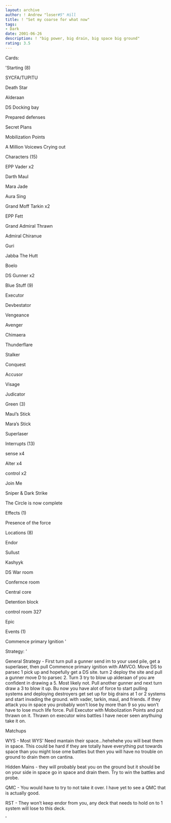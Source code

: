 ```yaml
---
layout: archive
author: ! Andrew "loser#5" Hill
title: ! "Set my coarse for what now"
tags:
- Dark
date: 2001-06-26
description: ! "big power, big drain, big space big ground"
rating: 3.5
---
```

Cards: 

'Starting (8)

SYCFA/TUPITU

Death Star

Alderaan

DS Docking bay

Prepared defenses

Secret Plans

Mobilization Points

A Million Voicews Crying out


Characters (15)

EPP Vader x2

Darth Maul

Mara Jade

Aura Sing

Grand Moff Tarkin x2

EPP Fett

Grand Admiral Thrawn

Admiral Chiranue

Guri

Jabba The Hutt

Boelo

DS Gunner x2


Blue Stuff (9)

Executor

Devbestator

Vengeance

Avenger

Chimaera

Thunderflare

Stalker

Conquest

Accusor

Visage

Judicator


Green (3)

Maul’s Stick

Mara’s Stick

Superlaser


Interrupts (13)

sense x4

Alter x4

control x2

Join Me

Sniper & Dark Strike

The Circle is now complete


Effects (1)

Presence of the force


Locations (8)

Endor

Sullust

Kashyyk

DS War room

Confernce room

Central core

Detention block

control room 327


Epic 

Events (1)

Commence primary Ignition '

Strategy: '

General Strategy - First turn pull a gunner send im to your used pile, get a superlaser, then pull Commence primary ignition with AMVCO. Move DS to parsec 1 pick up and hopefully get a DS site. turn 2 deploy the site and pull a gunner move D to parsec 2. Turn 3 try to blow up alderaan of you are confident in drawing a 5. Most likely not. Pull another gunner and next turn draw a 3 to blow it up. Bu now you have alot of force to start pulling systems and deploying destroyers get set up for big drains at 1 or 2 systems and start invading the ground. with vader, tarkin, maul, and friends.  if they attack you in space you probably won’t lose by more than 9 so you won’t have to lose much life force. Pull Executor with Mobolization Points and put thrawn on it. Thrawn on executor wins battles I have necer seen anythuing take it on.


Matchups


WYS - Most WYS’ Need mantain their space...hehehehe you will beat them in space. This could be hard if they are totally have everything put towards space than you might lose ome battles but then you will have no trouble on ground to drain them on cantina.


Hidden Mains - 	they will probably beat you on the ground but it should be on your side in space go in space and drain them. Try to win the battles and probe.


QMC - You would have to try to not take it over. I have yet to see a QMC that is actually good.


RST - They won’t keep endor from you, any deck that needs to hold on to 1 system will lose to this deck.



'